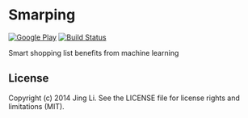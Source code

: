 # Smarping

[![Google Play](https://developer.android.com/images/brand/en_generic_rgb_wo_45.png)](https://play.google.com/store/apps/details?id=com.basgeekball.smarping)
[![Build Status](https://travis-ci.org/thyrlian/Smarping.svg?branch=master)](https://travis-ci.org/thyrlian/Smarping)

Smart shopping list benefits from machine learning

## License

Copyright (c) 2014 Jing Li. See the LICENSE file for license rights and limitations (MIT).
